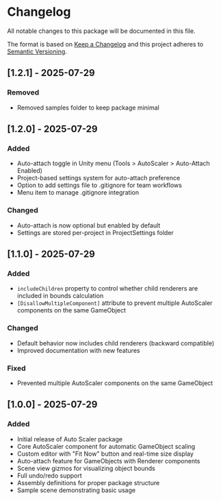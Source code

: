 # Changelog
All notable changes to this package will be documented in this file.

The format is based on [Keep a Changelog](http://keepachangelog.com/en/1.0.0/)
and this project adheres to [Semantic Versioning](http://semver.org/spec/v2.0.0.html).

## [1.2.1] - 2025-07-29

### Removed
- Removed samples folder to keep package minimal

## [1.2.0] - 2025-07-29

### Added
- Auto-attach toggle in Unity menu (Tools > AutoScaler > Auto-Attach Enabled)
- Project-based settings system for auto-attach preference
- Option to add settings file to .gitignore for team workflows
- Menu item to manage .gitignore integration

### Changed
- Auto-attach is now optional but enabled by default
- Settings are stored per-project in ProjectSettings folder

## [1.1.0] - 2025-07-29

### Added
- `includeChildren` property to control whether child renderers are included in bounds calculation
- `[DisallowMultipleComponent]` attribute to prevent multiple AutoScaler components on the same GameObject

### Changed
- Default behavior now includes child renderers (backward compatible)
- Improved documentation with new features

### Fixed
- Prevented multiple AutoScaler components on the same GameObject

## [1.0.0] - 2025-07-29

### Added
- Initial release of Auto Scaler package
- Core AutoScaler component for automatic GameObject scaling
- Custom editor with "Fit Now" button and real-time size display
- Auto-attach feature for GameObjects with Renderer components
- Scene view gizmos for visualizing object bounds
- Full undo/redo support
- Assembly definitions for proper package structure
- Sample scene demonstrating basic usage